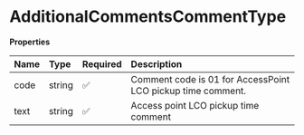 # AdditionalCommentsCommentType

**Properties**

| Name | Type   | Required | Description                                                 |
| :--- | :----- | :------- | :---------------------------------------------------------- |
| code | string | ✅       | Comment code is 01 for AccessPoint LCO pickup time comment. |
| text | string | ✅       | Access point LCO pickup time comment                        |

<!-- This file was generated by liblab | https://liblab.com/ -->

